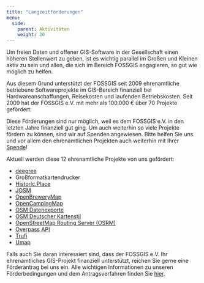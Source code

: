 ```yaml
---
title: "Langzeitförderungen"
menu:
  side:
    parent: Aktivitäten
    weight: 20
---
```


Um freien Daten und offener GIS-Software in der Gesellschaft einen höheren Stellenwert zu geben, ist es wichtig parallel im Großen und Kleinen aktiv zu sein und allen, die sich im Bereich FOSSGIS engagieren, so gut wie möglich zu helfen.

Aus diesem Grund unterstützt der FOSSGIS seit 2009 ehrenamtliche betriebene Softwareprojekte im GIS-Bereich finanziell bei Hardwareanschaffungen, Reisekosten und laufenden Betriebskosten. Seit 2009 hat der FOSSGIS e.V. mit mehr als 100.000 € über 70 Projekte gefördert.

Diese Förderungen sind nur möglich, weil es dem FOSSGIS e.V. in den letzten Jahre finanziell gut ging. Um auch weiterhin so viele Projekte fördern zu können, sind wir auf Spenden angewiesen. Bitte helfen Sie uns und vor allem den ehrenamtlichen Projekten auch weiterhin mit Ihrer [Spende](/verein/spenden)!

Aktuell werden diese 12 ehrenamtliche Projekte von uns gefördert:

- [deegree](deegree)
- Großformatkartendrucker
- [Historic.Place](historic-place)
- [JOSM](josm)
- [OpenBreweryMap](openbrewerymap)
- [OpenCampingMap](opencampingmap)
- [OSM Datenexporte](osmdata)
- [OSM Deutscher Kartenstil](https://www.openstreetmap.de/germanstyle.html)
- [OpenStreetMap Routing Server (OSRM)](osrm)
- [Overpass API](overpass)
- [Trufi](https://www.trufi-association.org)
- [Umap](umap)

Falls auch Sie daran interessiert sind, dass der FOSSGIS e.V. Ihr ehrenamtliches GIS-Projekt finanziell unterstützt, reichen Sie gerne eine Förderantrag bei uns ein. Alle wichtigen Informationen zu unseren Förderbedingungen und dem Antragsverfahren finden Sie [hier](/förderungen).